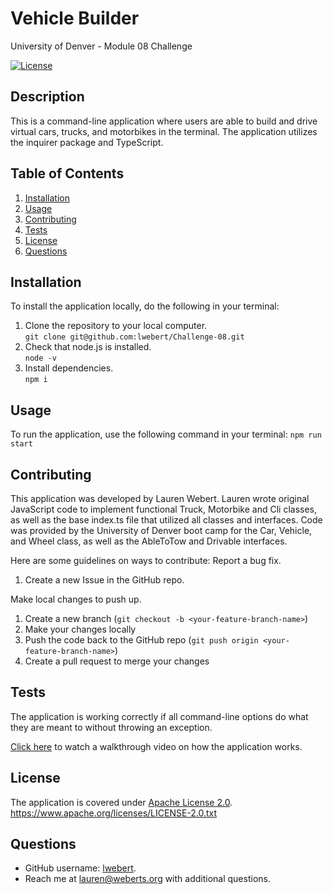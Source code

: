 # Vehicle Builder
University of Denver - Module 08 Challenge

[![License](https://img.shields.io/badge/License-Apache_2.0-blue.svg)](https://opensource.org/licenses/Apache-2.0)

## Description
This is a command-line application where users are able to build and drive virtual cars, trucks, and motorbikes in the terminal. The application utilizes the inquirer package and TypeScript.

## Table of Contents
1. [Installation](#installation)
2. [Usage](#usage)
3. [Contributing](#contributing)
4. [Tests](#tests)
5. [License](#license)
6. [Questions](#questions)


## Installation
To install the application locally, do the following in your terminal:

1. Clone the repository to your local computer.  
   `git clone git@github.com:lwebert/Challenge-08.git`
2. Check that node.js is installed.  
   `node -v`
3. Install dependencies.  
   `npm i`

## Usage
To run the application, use the following command in your terminal: `npm run start`

## Contributing
This application was developed by Lauren Webert. Lauren wrote original JavaScript code to implement functional Truck, Motorbike and Cli classes, as well as the base index.ts file that utilized all classes and interfaces. Code was provided by the University of Denver boot camp for the Car, Vehicle, and Wheel class, as well as the AbleToTow and Drivable interfaces.

Here are some guidelines on ways to contribute:
Report a bug fix.
1. Create a new Issue in the GitHub repo.

Make local changes to push up.
1. Create a new branch (`git checkout -b <your-feature-branch-name>`)
2. Make your changes locally
3. Push the code back to the GitHub repo (`git push origin <your-feature-branch-name>`)
4. Create a pull request to merge your changes

## Tests
The application is working correctly if all command-line options do what they are meant to without throwing an exception.

[Click here](https://app.screencastify.com/v3/watch/MutNy8RwUsChlxPeAamq) to watch a walkthrough video on how the application works.

## License
The application is covered under [Apache License 2.0](https://www.apache.org/licenses/LICENSE-2.0.txt).   
https://www.apache.org/licenses/LICENSE-2.0.txt


## Questions
- GitHub username: [lwebert](https://github.com/lwebert).
- Reach me at [lauren@weberts.org](lauren@weberts.org) with additional questions.
